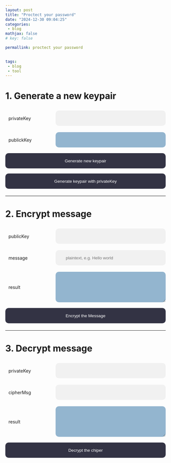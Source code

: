 ```yaml
---
layout: post
title: "Proctect your password"
date: "2024-12-30 09:04:25"
categories: 
 - blog 
mathjax: false 
# key: false 

permallink: proctect your password

 
tags:
 - blog
 - tool
---
```


# 1. Generate  a new keypair 

<style>
    input,textarea{
        margin: 10px auto ;
        padding: 10px;
        background-color: #f1f1f1;
        border-radius: 10px;
        border: none;
        
        margin-left: 10px;
        right: 0;
        width: auto;
        flex-grow: 1; /* default 0 */
    }
    input{
        padding: 1rem 2rem;
        min-height: 3rem
    }
    textarea{
        height: 6rem;
    }

    .row{
        display: flex;
        flex-direction: row;
        align-items: center;
    }

    input[type="button"]{
        background-color: #334;
        color: white;
        padding: 14px 20px;
        margin: 8px 0;
        border: none;
        cursor: pointer;
        width: 100%;
    }

    .row > text{
        margin: 10px;
        width: 8rem;
    }

    .xx{
        /* opacity: 0.5; */
        background-color: #93b5cf;
        color: #fff;
         
    }
  
</style>

<div class="row">
    <text>privateKey</text> <input id="privateKey" type="text" value=""   />
</div>
<div class="row">
    <text>publickKey</text><input id="publickKey" class="xx" type="text" value=""  readonly/>
</div>





<input class="btn" type="button" id='genKeyPair' value="Generate new keypair" >   
<input class="btn" type="button" id='genKeyPair2' value="Generate keypair with privateKey" >   



--- 

# 2. Encrypt message

<div class="row">
    <text>publicKey</text> <input id="publicKey2" type="text" value=""   />
</div>

<div class="row">
    <text>message </text> <input id="plaintext" type="text" value=""  placeholder="plaintext, e.g. Hello world"  />
</div>

<div class="row">
    <text>result </text> <textarea id="result1" type="text"    readonly=true class="xx"   > </textarea>
</div>

<input class="btn" type="button" id='encryptMsg' value="Encrypt the Message" >   


--- 
# 3. Decrypt message

<div class="row">
    <text>privateKey</text> <input id="privateKey2" type="text" value=""   />    
</div>

<div class="row">
    <text >cipherMsg</text> <input id="cipher" type="text"    />    
</div>

<div class="row">
    <text>result </text> <textarea id="result2" type="text"     readonly=true class="xx" > </textarea>
</div>
<input class="btn" type="button" id='decyptMsg' value="Decrypt the chiper" /> 


<script>   {% include_file js/ec.js %} </script>

<script  >
console.log('1') 
    const plain = 'plain text message:)'
    !async function (){

        document.getElementById('genKeyPair2').addEventListener('click', async function(){
            let kp = genKeyPair2()

            document.getElementById('publicKey2').value = kp.publickKey
            document.getElementById('privateKey2').value = kp.privateKey
            document.getElementById('cipher').value = await encryptMsg(plain,kp.publickKey)
        })
        
        document.getElementById('genKeyPair').addEventListener('click',async  function(){
            let kp = genKeyPair();

            document.getElementById('publicKey2').value = kp.publickKey
            document.getElementById('privateKey2').value = kp.privateKey

            document.getElementById('cipher').value = await encryptMsg(plain,kp.publickKey)
        })

        document.getElementById('encryptMsg').addEventListener('click', async function(){
            try {
                let publicKey = document.getElementById('publicKey2').value
                let plaintext = document.getElementById('plaintext').value
                let enc = await encryptMsg(plaintext,publicKey)
                console.log('enc',enc)

                document.getElementById('result1').value = enc
            } catch (error) {
                alert('Encrypt Failed')
            }
           
        })

        document.getElementById('decyptMsg').addEventListener('click', async function(){
            let privateKey = document.getElementById('privateKey2').value
            let cipher = document.getElementById('cipher').value
            try {
                let dec = await decryptMsg(cipher,privateKey)
                console.log('dec',dec)
                document.getElementById('result2').value = dec    
            } catch (error) {
                alert('Decrypt Failed')
            }
            
        })

        function Uint8ArrayToHex(arr){
            return Array.from(arr, byte => byte.toString(16).padStart(2, '0')).join('');
        }
        
        function base64(uint8Array) {
            const binaryString = Array.from(uint8Array, byte => String.fromCharCode(byte)).join('');
            return btoa(binaryString);
        }

        function base64ToUInt8Array(base64String) {
            const binaryString = atob(base64String);
            return Uint8Array.from(binaryString, char => char.charCodeAt(0));
        }

        function base64ToHex(base64String) {
            // Step 1: Decode Base64 to binary string
            const binaryString = atob(base64String);

            // Step 2: Convert binary string to hex
            const hexString = Array.from(binaryString)
                .map(char => char.charCodeAt(0).toString(16).padStart(2, '0'))
                .join('');
            
            return hexString;
        }
        const fromHexString = (hexString) => Uint8Array.from(hexString.match(/.{1,2}/g).map((byte) => parseInt(byte, 16)));

        const EC = elliptic.ec;
        var ec = new EC('secp256k1');
        function genKeyPair(){    
            var key = ec.genKeyPair();
            let privateKey = fromHexString(key.getPrivate('hex'))
            let publickKey = fromHexString(key.getPublic().encodeCompressed('hex'))
            let kp = {
                publickKey:base64(publickKey),
                privateKey:base64(privateKey)
            }

            document.getElementById('publickKey').value = kp.publickKey;
            document.getElementById('privateKey').value = kp.privateKey;

            return kp
        }

        





    
        /// return uint8array length 64
        function sha512(arr){
            return crypto.subtle.digest('SHA-512', arr).then(function(hash){
                let r = new Uint8Array(hash)
                return r
            });
        }
 

        async function encryptMsg(msg,pubKeyB64){
            let te = new TextEncoder
            let arrMsg = te.encode(msg)

            let pubKeyObj = ec.keyFromPublic(base64ToHex(pubKeyB64), 'hex') 
            let tmpKp = ec.genKeyPair()

            let iv = crypto.getRandomValues(new Uint8Array(16));
            let dx = tmpKp.derive(pubKeyObj.getPublic()).toString('hex')
            let dhArr = fromHexString(dx)


            // using crypto api to encrypt using aes cbc 128
            let dhdata =  (await sha512(dhArr))
            let key = dhdata.slice(0,32)
            let hmacKey = dhdata.slice(32,64)
  

            let keyObj = await crypto.subtle.importKey('raw', key, {name: 'AES-CBC',iv}, false, ['encrypt'])
            let encArr = new Uint8Array(await crypto.subtle.encrypt({name: 'AES-CBC', iv: iv}, keyObj, arrMsg));
            let hmacKeyObj = await crypto.subtle.importKey('raw', hmacKey, {name: 'HMAC', hash: {name: 'SHA-256'}}, false, ['sign'])

            let tmpPub = fromHexString(tmpKp.getPublic().encodeCompressed('hex'))

 
            let hmacArr = new Uint8Array(iv.length + tmpPub.length + encArr.length)

            hmacArr.set(iv)
            hmacArr.set(tmpPub,iv.length)
            hmacArr.set(encArr,iv.length + tmpPub.length)
            let mac = new Uint8Array(await crypto.subtle.sign('HMAC', hmacKeyObj, hmacArr))

            let head = fromHexString('0100100020002100')
        

            // result = head + iv + mac + tmpPub + encArr 
            let result = new Uint8Array(head.length + iv.length + mac.length + tmpPub.length + encArr.length)
            result.set(head)
            result.set(iv,head.length)
            result.set(mac,head.length + iv.length)
            result.set(tmpPub,head.length + iv.length + mac.length)
            result.set(encArr,head.length + iv.length + mac.length + tmpPub.length)
 
            return base64(result)
        }

        async function decryptMsg(cipher,privateKeyBase64) {
            
            let cipherArr = base64ToUInt8Array(cipher)
            let head = cipherArr.slice(0,8)
            let iv = cipherArr.slice(8,24)
            let mac = cipherArr.slice(24,56)
            let pubKey = cipherArr.slice(56,89)
            let encArr = cipherArr.slice(89)
 

            let pirKeyObj = ec.keyFromPrivate(base64ToHex(privateKeyBase64), 'hex') 
            let pubKeyObj = ec.keyFromPublic(base64ToHex(base64(pubKey)), 'hex')
            let dh = pirKeyObj.derive(pubKeyObj.getPublic())

            let dhXHex = dh.toString('hex');
            let dhArr = fromHexString(dhXHex)
            let dhdata =  (await sha512(dhArr))
            let key = dhdata.slice(0,32)
            let hmacKey = dhdata.slice(32,64)

            let keyObj = await crypto.subtle.importKey('raw', key, {name: 'AES-CBC',iv}, false, ['decrypt'])
            let hmacKeyObj = await crypto.subtle.importKey('raw', hmacKey, {name: 'HMAC', hash: {name: 'SHA-256'}}, false, ['sign'])


            let hmacArr = new Uint8Array(iv.length + pubKey.length + encArr.length)
            hmacArr.set(iv)
            hmacArr.set(pubKey,iv.length)
            hmacArr.set(encArr,iv.length + pubKey.length)
            let mac2 = new Uint8Array(await crypto.subtle.sign('HMAC', hmacKeyObj, hmacArr))
            if (mac2.toString() !== mac.toString()) {
                throw new Error('Bad MAC');
            }
            let decArr = new Uint8Array(await crypto.subtle.decrypt({name: 'AES-CBC', iv: iv}, keyObj, encArr));
            let td = new TextDecoder
            let decMsg = td.decode(decArr)

            
            return decMsg
            
        }


        function genKeyPair2(){

            
            try {
                document.getElementById('publickKey').value = '...'

                let kp = ec.keyFromPrivate(base64ToHex(document.getElementById('privateKey').value), 'hex') 

                let hex = kp.getPublic().encodeCompressed('hex');
                let b64 = base64(fromHexString(hex))
 
                setTimeout(() => {
                    try {
                        document.getElementById('publickKey').value = b64
                    } catch (error) {    
                    }
                }, 1000);
                
            } catch (error) {
                console.log('error',error)
                alert('Invalid privateKey')  
            }
           
        }


        let kp = genKeyPair();

        document.getElementById('publicKey2').value = kp.publickKey
        document.getElementById('privateKey2').value = kp.privateKey


        document.getElementById('plaintext').value = plain
        document.getElementById('cipher').value = await encryptMsg(plain,kp.publickKey)
    }()
    
  
</script>






